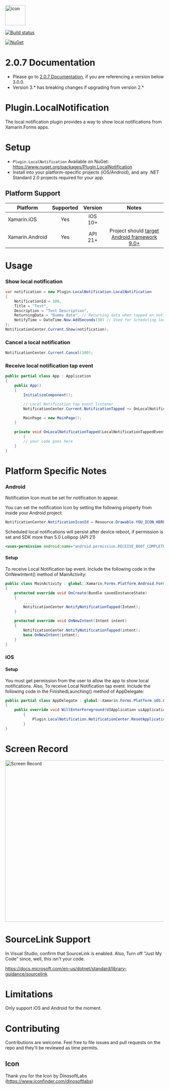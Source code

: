 <img src="Screenshots/icon.png" alt="icon" width="64px" >

[![Build status](https://ci.appveyor.com/api/projects/status/e02wtx7qx3yf10xa?svg=true)](https://ci.appveyor.com/project/tmt242001/plugin-localnotification)

[![NuGet](https://img.shields.io/nuget/v/Plugin.LocalNotification.svg?label=NuGet)](https://www.nuget.org/packages/Plugin.LocalNotification/)

# 2.0.7 Documentation

- Please go to [2.0.7 Documentation](https://github.com/tmt242001/Plugin.LocalNotification/wiki/Usage-2.0.7), if you are referencing a version below 3.0.0. 
- Version 3.* has breaking changes if upgrading from version 2.*

# Plugin.LocalNotification
The local notification plugin provides a way to show local notifications from Xamarin.Forms apps.

# Setup

- `Plugin.LocalNotification` Available on NuGet: https://www.nuget.org/packages/Plugin.LocalNotification
- Install into your platform-specific projects (iOS/Android), and any .NET Standard 2.0 projects required for your app.

## Platform Support

|Platform|Supported|Version|Notes|
| ------------------- | :-----------: | :------------------: | :------------------: |
|Xamarin.iOS|Yes|iOS 10+| |
|Xamarin.Android|Yes|API 21+|Project should [target Android framework 9.0+](https://docs.microsoft.com/en-us/xamarin/android/app-fundamentals/android-api-levels?tabs=vswin#framework)|

# Usage

### Show local notification

```csharp
var notification = new Plugin.LocalNotification.LocalNotification
{
    NotificationId = 100,
    Title = "Test",
    Description = "Test Description",
    ReturningData = "Dummy data", // Returning data when tapped on notification.
    NotifyTime = DateTime.Now.AddSeconds(30) // Used for Scheduling local notification, if not specified notification will show immediately.
};
NotificationCenter.Current.Show(notification);
```

### Cancel a local notification

```csharp
NotificationCenter.Current.Cancel(100);
```

### Receive local notification tap event

```csharp
public partial class App : Application
{
	public App()
	{
		InitializeComponent();

		// Local Notification tap event listener
		NotificationCenter.Current.NotificationTapped += OnLocalNotificationTapped;

		MainPage = new MainPage();
	}
	
	private void OnLocalNotificationTapped(LocalNotificationTappedEvent e)
    	{
		// your code goes here
	}
}
```

# Platform Specific Notes

### Android

Notification Icon must be set for notification to appear. 

You can set the notification Icon by setting the following property from inside your Android project:

```csharp
NotificationCenter.NotificationIconId = Resource.Drawable.YOU_ICON_HERE
```

Scheduled local notifications will persist after device reboot, if permission is set and SDK more than 5.0 Lollipop (API 21)

```XML
<uses-permission android:name="android.permission.RECEIVE_BOOT_COMPLETED" />
```

#### Setup

To receive Local Notification tap event.
Include the following code in the OnNewIntent() method of MainActivity:

```csharp
public class MainActivity : global::Xamarin.Forms.Platform.Android.FormsAppCompatActivity
{
	protected override void OnCreate(Bundle savedInstanceState)
	{
		.....	
		NotificationCenter.NotifyNotificationTapped(Intent);
	}

	protected override void OnNewIntent(Intent intent)
	{
		NotificationCenter.NotifyNotificationTapped(intent);
		base.OnNewIntent(intent);
	}
}
```

### iOS

#### Setup

You must get permission from the user to allow the app to show local notifications.
Also, To receive Local Notification tap event.
Include the following code in the FinishedLaunching() method of AppDelegate:

```csharp
public partial class AppDelegate : global::Xamarin.Forms.Platform.iOS.FormsApplicationDelegate
{        
	public override void WillEnterForeground(UIApplication uiApplication)
        {
            Plugin.LocalNotification.NotificationCenter.ResetApplicationIconBadgeNumber(uiApplication);
        }
}
```
# Screen Record

<img src="Screenshots/screenRecord.gif" alt="Screen Record"  width="512px" >

# SourceLink Support

In Visual Studio, confirm that SourceLink is enabled. 
Also, Turn off "Just My Code" since, well, this isn't your code.

https://docs.microsoft.com/en-us/dotnet/standard/library-guidance/sourcelink

# Limitations

Only support iOS and Android for the moment. 

# Contributing

Contributions are welcome.  Feel free to file issues and pull requests on the repo and they'll be reviewed as time permits.

## Icon

Thank you for the Icon by DinosoftLabs (https://www.iconfinder.com/dinosoftlabs)
